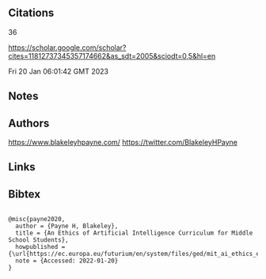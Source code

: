 ## Citations

36

https://scholar.google.com/scholar?cites=11812737345357174662&as_sdt=2005&sciodt=0,5&hl=en

Fri 20 Jan 06:01:42 GMT 2023

## Notes

## Authors 
https://www.blakeleyhpayne.com/
https://twitter.com/BlakeleyHPayne 




## Links 

## Bibtex 
```

@misc{payne2020,
  author = {Payne H, Blakeley},
  title = {An Ethics of Artificial Intelligence Curriculum for Middle School Students},
  howpublished = {\url{https://ec.europa.eu/futurium/en/system/files/ged/mit_ai_ethics_education_curriculum.pdf}},
  note = {Accessed: 2022-01-20}
}



```
